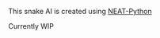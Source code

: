 This snake AI is created using [NEAT-Python](https://neat-python.readthedocs.io/en/latest/#)

Currently WIP